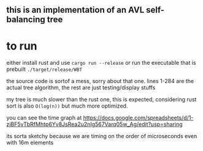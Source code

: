 ## this is an implementation of an AVL self-balancing tree
# to run
either install rust and use `cargo run --release`
or run the executable that is prebuilt
`./target/release/WBT`

the source code is sortof a mess, sorry about that one.
lines 1-284 are the actual tree algorithm, the rest are just testing/display stuffs


my tree is much slower than the rust one, this is expected, considering rust sort is also `O(log(n))` but much more optimized.

you can see the time graph at https://docs.google.com/spreadsheets/d/1-zjBF5vTbRfMhtp6Yv8JsRea2u2nIg567Varq05w_Ag/edit?usp=sharing

its sorta sketchy because we are timing on the order of microseconds even with 16m elements
